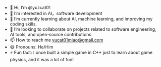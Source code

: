 - 👋 Hi, I’m @yuzcat01
- 👀 I’m interested in AI，software development
- 🌱 I’m currently learning about AI, machine learning, and improving my coding skills.
- 💞️ I’m looking to collaborate on projects related to software engineering, AI tools, and open-source contributions.
- 📫 How to reach me yucat01miao@gmail.com                       
- 😄 Pronouns: He/Him
- ⚡ Fun fact: I once built a simple game in C++ just to learn about game physics, and it was a lot of fun!

<!---
yuzcat01/yuzcat01 is a ✨ special ✨ repository because its `README.md` (this file) appears on your GitHub profile.
You can click the Preview link to take a look at your changes.
--->
